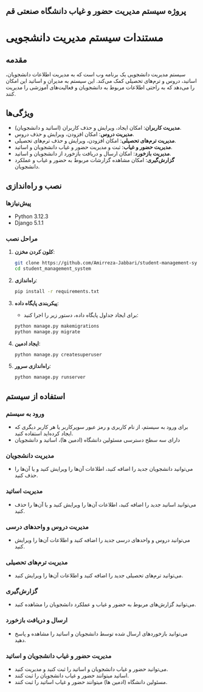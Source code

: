 ## پروژه سیستم مدیریت حضور و غیاب دانشگاه صنعتی قم

# مستندات سیستم مدیریت دانشجویی

## مقدمه

سیستم مدیریت دانشجویی یک برنامه وب است که به مدیریت اطلاعات دانشجویان، اساتید، دروس و ترم‌های تحصیلی کمک می‌کند. این سیستم به مدیران و اساتید این امکان را می‌دهد که به راحتی اطلاعات مربوط به دانشجویان و فعالیت‌های آموزشی را مدیریت کنند.

## ویژگی‌ها

- **مدیریت کاربران**: امکان ایجاد، ویرایش و حذف کاربران (اساتید و دانشجویان).
- **مدیریت دروس**: امکان افزودن، ویرایش و حذف دروس.
- **مدیریت ترم‌های تحصیلی**: امکان افزودن، ویرایش و حذف ترم‌های تحصیلی.
- **مدیریت حضور و غیاب**: ثبت و مدیریت حضور و غیاب دانشجویان و اساتید.
- **مدیریت بازخورد**: امکان ارسال و دریافت بازخورد از دانشجویان و اساتید.
- **گزارش‌گیری**: امکان مشاهده گزارشات مربوط به حضور و غیاب و عملکرد دانشجویان.

## نصب و راه‌اندازی

### پیش‌نیازها

- Python 3.12.3
- Django 5.1.1

### مراحل نصب

1. **کلون کردن مخزن**:
   ```bash
   git clone https://github.com/Amirreza-Jabbari/student-management-system.git
   cd student_management_system
   ```

2. **راه‌اندازی**:
    ```bash
    pip install -r requirements.txt
    ```

3.  **پیکربندی پایگاه داده**:
    - برای ایجاد جداول پایگاه داده، دستور زیر را اجرا کنید:
    ```bash
    python manage.py makemigrations
    python manage.py migrate
    ```

4. **ایجاد ادمین**:
    ```bash
    python manage.py createsuperuser
    ```

5. **راه‌اندازی سرور**:
    ```bash
    python manage.py runserver
    ```

## استفاده از سیستم
### ورود به سیستم
- برای ورود به سیستم، از نام کاربری و رمز عبور سوپرکاربر یا هر کاربر دیگری که ایجاد کرده‌اید استفاده کنید.
- دارای سه سطح دسترسی مسئولین دانشگاه (ادمین ها)، اساتید و دانشجویان

### مدیریت دانشجویان
- می‌توانید دانشجویان جدید را اضافه کنید، اطلاعات آن‌ها را ویرایش کنید و یا آن‌ها را حذف کنید.
### مدیریت اساتید
- می‌توانید اساتید جدید را اضافه کنید، اطلاعات آن‌ها را ویرایش کنید و یا آن‌ها را حذف کنید.
### مدیریت دروس و واحدهای درسی
- می‌توانید دروس و واحدهای درسی جدید را اضافه کنید و اطلاعات آن‌ها را ویرایش کنید.
### مدیریت ترم‌های تحصیلی
- می‌توانید ترم‌های تحصیلی جدید را اضافه کنید و اطلاعات آن‌ها را ویرایش کنید.
### گزارش‌گیری
- می‌توانید گزارش‌های مربوط به حضور و غیاب و عملکرد دانشجویان را مشاهده کنید.
### ارسال و دریافت بازخورد
- می‌توانید بازخورد‌های ارسال شده توسط دانشجویان و اساتید را مشاهده و پاسخ دهید.
### مدیریت حضور و غیاب دانشجویان و اساتید
- می‌توانید حضور و غیاب دانشجویان و اساتید را ثبت کنید و مدیریت کنید.
- اساتید میتوانند حضور و غیاب دانشجویان را ثبت کنند.
- مسئولین دانشگاه (ادمین ها) میتوانند حضور و غیاب اساتید را ثبت کنند.
